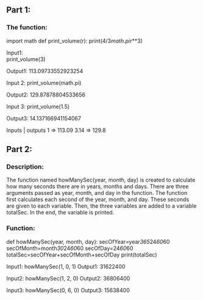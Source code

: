 
## Part 1:

### The function:
import math
def print_volume(r):
    print(4/3*math.pi*r**3)

Input1:  
print_volume(3)

Output1:
113.09733552923254

Input 2:
print_volume(math.pi)

Output2:
129.87878804533656

Input 3:
print_volume(1.5)

Output3:
14.137166941154067

Inputs | outputs
1     => 113.09
3.14  => 129.8

## Part 2:
### Description:
The function named howManySec(year, month, day) is created to calculate how many seconds there are in years, months and days. There are three arguments passed as year, month, and day in the function.
The function first calculates each second of the year, month, and day. These seconds are given to each variable. Then, the three variables are added to a variable totalSec.
In the end, the variable is printed. 

### Function:
def howManySec(year, month, day):
    secOfYear=year*365*24*60*60
    secOfMonth=month*30*24*60*60
    secOfDay=24*60*60
    totalSec=secOfYear+secOfMonth+secOfDay
    print(totalSec)


Input1: howManySec(1, 0, 1)
Output1: 
31622400

Input2: howManySec(1, 2, 0)
Output2:
36806400

Input3: howManySec(0, 6, 0)
Output3:
15638400




 


